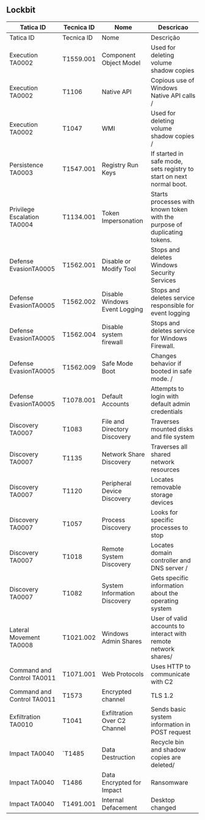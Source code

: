 
## Lockbit
| Tatica ID | Tecnica ID | Nome | Descricao |
|---|---|---|---|
| Tatica ID | Tecnica ID | Nome | Descrição |
| Execution TA0002 | T1559.001 | Component Object Model 	 | Used for deleting volume shadow copies |
| Execution TA0002 | T1106 | Native API 	 | Copious use of Windows Native API calls / |
| Execution TA0002 | T1047 | WMI  | Used for deleting volume shadow copies / |
| Persistence TA0003  | T1547.001 	 | Registry Run Keys 	 | If started in safe mode, sets registry to start on next normal boot.  |
| Privilege Escalation TA0004  | T1134.001 	 | Token Impersonation 	 | Starts processes with known token with the purpose of duplicating tokens.  |
| Defense EvasionTA0005 | T1562.001 	 | Disable or Modify Tool 	 | Stops and deletes Windows Security Services  |
| Defense EvasionTA0005 | T1562.002 	 | Disable Windows Event Logging 	 | Stops and deletes service responsible for event logging  |
| Defense EvasionTA0005 | T1562.004 | Disable system firewall 	 | Stops and deletes service for Windows Firewall. |
| Defense EvasionTA0005 | T1562.009 | Safe Mode Boot 	 | Changes behavior if booted in safe mode. / |
| Defense EvasionTA0005 | T1078.001 	 | Default Accounts 	 | Attempts to login with default admin credentials  |
| Discovery TA0007 | T1083  | File and Directory Discovery 	 | Traverses mounted disks and file system  |
| Discovery TA0007 | T1135  | Network Share Discovery 	 | Traverses all shared network resources |
| Discovery TA0007 | T1120  | Peripheral Device Discovery 	 | Locates removable storage devices   |
| Discovery TA0007 | T1057  | Process Discovery 	 | Looks for specific processes to stop |
| Discovery TA0007 | T1018 	 | Remote System Discovery 	 | Locates domain controller and DNS server / |
| Discovery TA0007 | T1082  | System Information Discovery | Gets specific information about the operating system |
| Lateral Movement TA0008  | T1021.002 | Windows Admin Shares | User of valid accounts to interact with remote network shares/ |
| Command and Control TA0011 | T1071.001 | Web Protocols | Uses HTTP to communicate with C2  |
| Command and Control TA0011 | T1573 | Encrypted channel | TLS 1.2  |
| Exfiltration TA0010  | T1041 | Exfiltration Over C2 Channel | Sends basic system information in POST request  |
| Impact TA0040 	 | `T1485 	 | Data Destruction 	 | Recycle bin and shadow copies are deleted/ |
| Impact TA0040 	 | T1486  | Data Encrypted for Impact 	 | Ransomware  |
| Impact TA0040 	 | T1491.001  | Internal Defacement 	 | Desktop changed  |
